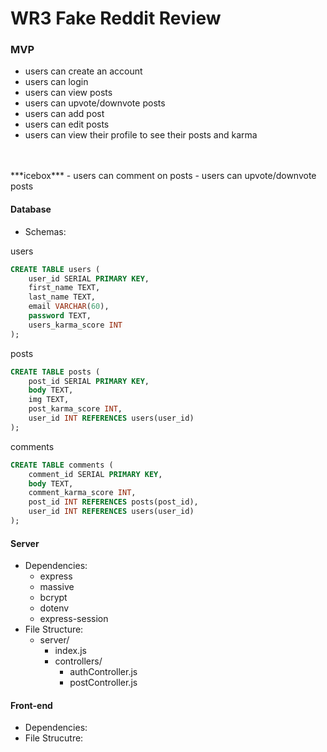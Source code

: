 # WR3 Fake Reddit Review
</hr>

### MVP
- users can create an account
- users can login
- users can view posts
- users can upvote/downvote posts
- users can add post
- users can edit posts
- users can view their profile to see their posts and karma
</br>
</br>
***icebox***
- users can comment on posts
- users can upvote/downvote posts

#### Database
- Schemas:

users
```SQL
CREATE TABLE users (
    user_id SERIAL PRIMARY KEY,
    first_name TEXT,
    last_name TEXT,
    email VARCHAR(60),
    password TEXT,
    users_karma_score INT
);
```

posts
```SQL
CREATE TABLE posts (
    post_id SERIAL PRIMARY KEY,
    body TEXT,
    img TEXT,
    post_karma_score INT,
    user_id INT REFERENCES users(user_id)
);
```

comments
```SQL
CREATE TABLE comments (
    comment_id SERIAL PRIMARY KEY,
    body TEXT,
    comment_karma_score INT,
    post_id INT REFERENCES posts(post_id),
    user_id INT REFERENCES users(user_id)
);
```

#### Server
- Dependencies:
    - express
    - massive
    - bcrypt
    - dotenv
    - express-session
- File Structure:
    - server/
        - index.js
        - controllers/
            - authController.js
            - postController.js

#### Front-end
- Dependencies: 
- File Strucutre: